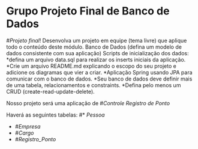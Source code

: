 # Grupo Projeto Final de Banco de Dados

#*Projeto final*! 
Desenvolva um projeto em equipe (tema livre) que aplique todo o conteúdo deste módulo. 
Banco de Dados (defina um modelo de dados consistente com sua aplicação) Scripts de inicialização dos dados: 
*defina um arquivo data.sql para realizar os inserts iniciais da aplicação. 
*Crie um arquivo README.md explicando o escopo do seu projeto e adicione os diagramas que vier a criar. 
*Aplicação Spring usando JPA para comunicar com o banco de dados. 
*Seu banco de dados deve definir mais de uma tabela, relacionamentos e constraints. 
*Defina pelo menos um CRUD (create-read-update-delete). 



Nosso projeto será uma aplicação de #*Controle Registro de Ponto*

Haverá as seguintes tabelas:
#* *Pessoa*
* #*Empresa*
* #*Cargo*
* #*Registro_Ponto*
